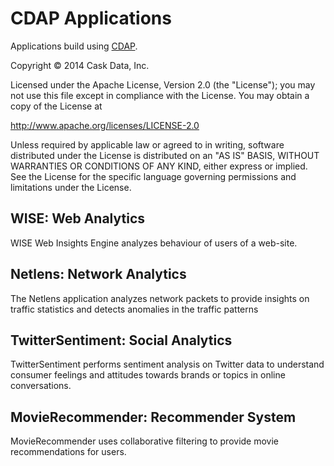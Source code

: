 CDAP Applications
=================

Applications build using [CDAP](http://cdap.io).

Copyright © 2014 Cask Data, Inc.

Licensed under the Apache License, Version 2.0 (the "License"); you may not use this file except in compliance with the License. You may obtain a copy of the License at

  http://www.apache.org/licenses/LICENSE-2.0

Unless required by applicable law or agreed to in writing, software distributed under the License is distributed on an "AS IS" BASIS, WITHOUT WARRANTIES OR CONDITIONS OF ANY KIND, either express or implied. See the License for the specific language governing permissions and limitations under the License.

WISE: Web Analytics
--------------------------

WISE Web Insights Engine analyzes behaviour of users of a web-site.

Netlens: Network Analytics
--------------------------

The Netlens application analyzes network packets to provide insights on traffic statistics and detects anomalies in the traffic patterns

TwitterSentiment: Social Analytics
----------------------------------

TwitterSentiment performs sentiment analysis on Twitter data to understand consumer feelings and attitudes towards brands or topics in online conversations.

MovieRecommender: Recommender System
------------------------------------

MovieRecommender uses collaborative filtering to provide movie recommendations for users.
